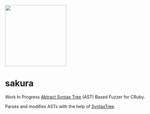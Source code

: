 <img src=https://user-images.githubusercontent.com/7784322/218219194-33501ec6-ff68-48b5-9f77-13fc17343571.png width=200 height=200 >

# sakura
Work In Progress [Abtract Syntax Tree](https://en.wikipedia.org/wiki/Abstract_syntax_tree) (AST) Based Fuzzer for CRuby.

Parses and modifies ASTs with the help of [SyntaxTree](https://github.com/ruby-syntax-tree/syntax_tree).
